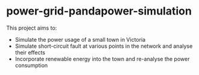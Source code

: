 # power-grid-pandapower-simulation
This project aims to:
- Simulate the power usage of a small town in Victoria
- Simulate short-circuit fault at various points in the network and analyse their effects
- Incorporate renewable energy into the town and re-analyse the power consumption